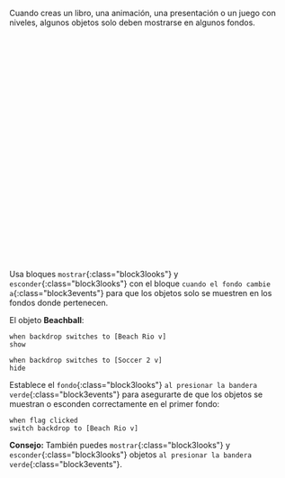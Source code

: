 Cuando creas un libro, una animación, una presentación o un juego con niveles, algunos objetos solo deben mostrarse en algunos fondos.
<div class="scratch-preview" style="margin-left: 15px;">
  <iframe allowtransparency="true" width="485" height="402" src="" frameborder="0"></iframe>
</div>

Usa bloques `mostrar`{:class="block3looks"} y `esconder`{:class="block3looks"} con el bloque `cuando el fondo cambie a`{:class="block3events"} para que los objetos solo se muestren en los fondos donde pertenecen.

El objeto **Beachball**:
```blocks3
when backdrop switches to [Beach Rio v]
show

when backdrop switches to [Soccer 2 v]
hide
```

Establece el `fondo`{:class="block3looks"} `al presionar la bandera verde`{:class="block3events"} para asegurarte de que los objetos se muestran o esconden correctamente en el primer fondo:

```blocks3
when flag clicked
switch backdrop to [Beach Rio v]
```

**Consejo:** También puedes `mostrar`{:class="block3looks"} y `esconder`{:class="block3looks"} objetos `al presionar la bandera verde`{:class="block3events"}.
